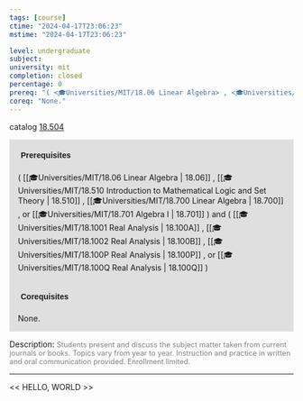 ```yaml
---
tags: [course]
ctime: "2024-04-17T23:06:23"
mstime: "2024-04-17T23:06:23"

level: undergraduate
subject: 
university: mit
completion: closed
percentage: 0
prereq: "( <🎓Universities/MIT/18.06 Linear Algebra> , <🎓Universities/MIT/18.510 Introduction to Mathematical Logic and Set Theory> , <🎓Universities/MIT/18.700 Linear Algebra> , or <🎓Universities/MIT/18.701 Algebra I> ) and ( <🎓Universities/MIT/18.1001 Real Analysis> , <🎓Universities/MIT/18.1002 Real Analysis> , <🎓Universities/MIT/18.100P Real Analysis> , or <🎓Universities/MIT/18.100Q Real Analysis> )"
coreq: "None."
---
```


catalog [18.504](http://student.mit.edu/catalog/m18b.html#18.504)

<span style="display: block; padding: 15px; background-color: rgb(100, 100, 100, 0.2);"><font id="m_prereq1757_0" style="display: block; font-family: Arial, sans-serif; font-weight: bold; padding: 5px">Prerequisites</font><br><span id="prereq1757_0">( [[🎓Universities/MIT/18.06 Linear Algebra | 18.06]] , [[🎓Universities/MIT/18.510 Introduction to Mathematical Logic and Set Theory | 18.510]] , [[🎓Universities/MIT/18.700 Linear Algebra | 18.700]] , or [[🎓Universities/MIT/18.701 Algebra I | 18.701]] ) and ( [[🎓Universities/MIT/18.1001 Real Analysis | 18.100A]] , [[🎓Universities/MIT/18.1002 Real Analysis | 18.100B]] , [[🎓Universities/MIT/18.100P Real Analysis | 18.100P]] , or [[🎓Universities/MIT/18.100Q Real Analysis | 18.100Q]] )</span></span>
<span style="display: block; padding: 15px; background-color: rgb(100, 100, 100, 0.2);"><font id="m_coreq1757_0" style="display: block; font-family: Arial, sans-serif; font-weight: bold; padding: 5px">Corequisites</font><br><span id="coreq1757_0">None.</span></span>

<font style="">Description:</font>
<font style="color: grey; font-size: 0.8rem;">Students present and discuss the subject matter taken from current journals or books. Topics vary from year to year. Instruction and practice in written and oral communication provided. Enrollment limited.</font>



---

<< HELLO, WORLD >>
